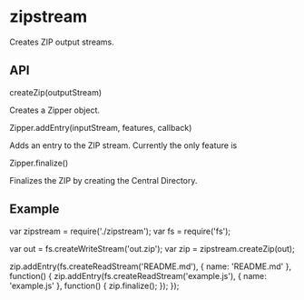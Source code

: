 # zipstream

Creates ZIP output streams.

## API

  createZip(outputStream)  

Creates a Zipper object.

  Zipper.addEntry(inputStream, features, callback)
  
Adds an entry to the ZIP stream. Currently the only feature is 

  Zipper.finalize()

Finalizes the ZIP by creating the Central Directory.

## Example

  var zipstream = require('./zipstream');
  var fs = require('fs');

  var out = fs.createWriteStream('out.zip');
  var zip = zipstream.createZip(out);

  zip.addEntry(fs.createReadStream('README.md'), { name: 'README.md' }, function() {
    zip.addEntry(fs.createReadStream('example.js'), { name: 'example.js' }, function() {
      zip.finalize();
    });
  });


  
